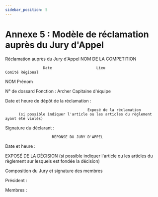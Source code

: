 ```yaml
---
sidebar_position: 5
---
```


# Annexe 5 : Modèle de réclamation auprès du Jury d'Appel

Réclamation auprès du Jury d'Appel
NOM DE LA COMPETITION

                     Date                    Lieu                                    Comité Régional

NOM Prénom

N° de dossard Fonction : Archer Capitaine d'équipe

Date et heure de dépôt de la réclamation :

                                         Exposé de la réclamation
          (si possible indiquer l'article ou les articles du règlement ayant été violés)

Signature du déclarant :

                         RÉPONSE DU JURY D'APPEL

Date et heure :

EXPOSÉ DE LA DÉCISION
(si possible indiquer l'article ou les articles du règlement sur lesquels est fondée la décision)

Composition du Jury et signature des membres

Président :

Membres :
